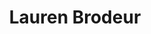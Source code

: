 ---
# Display name
title: Lauren Brodeur

# Full name (for SEO)
first_name: Lauren
last_name: Brodeur

# Username (this should match the folder name)
authors:
  - lauren-brodeur

# Is this the primary user of the site?
superuser: false

# Don't change this.
user_groups:
  - Research Assistants

# Role/position
role: Undergraduate Research Assistant

# Organizations/Affiliations
organizations:
  - name: University of North Carolina, Chapel Hill
    url: ''

#interests:
#  - Immigration and Education Policy
#  - Perception of Women in Economics
#  - Health Disparities in Population Health


# Short bio (displayed in user profile at end of posts)
#bio: Lisette Deloya Jaimes is a senior at the University of North Carolina-Chapel Hill. She is majoring in Public Policy with a minor in Health and Society.

#education:
#  courses:
#    - course: B.A., Public Policy\Health and Society Minor
#      institution: University of North Carolina, Chapel Hill
#      year: 2024 (expected)


# Social/Academic Networking
# For available icons, see: https://wowchemy.com/docs/getting-started/page-builder/#icons
#   For an email link, use "fas" icon pack, "envelope" icon, and a link in the
#   form "mailto:your-email@example.com" or "#contact" for contact widget.
#social:
#  - icon: envelope
#    icon_pack: fas
#    link: 'mailto:'


interests:
- Feminist studies and women’s history
- Legal studies 
- Social justice
- Criminal justice reform


# Short bio (displayed in user profile at end of posts)
bio: Lauren Brodeur is a senior at the University of North Carolina-Chapel Hill. She is majoring in Political Science and Communication Studies and is minoring in Women’s and Gender Studies.


education:
 courses:
   - course: B.A., Political Science and Communication Studies, Women’s and Gender Studies Minor.
     institution: University of North Carolina, Chapel Hill
     year: 2024 (expected)


social:
 - icon: envelope
   icon_pack: fas
   link: 'mailto:lebrod@email.unc.edu'
 - icon: linkedin
   icon_pack: fab
   link: https://www.linkedin.com/in/lauren-brodeur-487b28203/
   
---